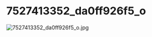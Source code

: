 # 7527413352_da0ff926f5_o

![7527413352_da0ff926f5_o.jpg](7527413352_da0ff926f5_o%20c545862d5a714d25b955499c3b1de186/7527413352_da0ff926f5_o.jpg)